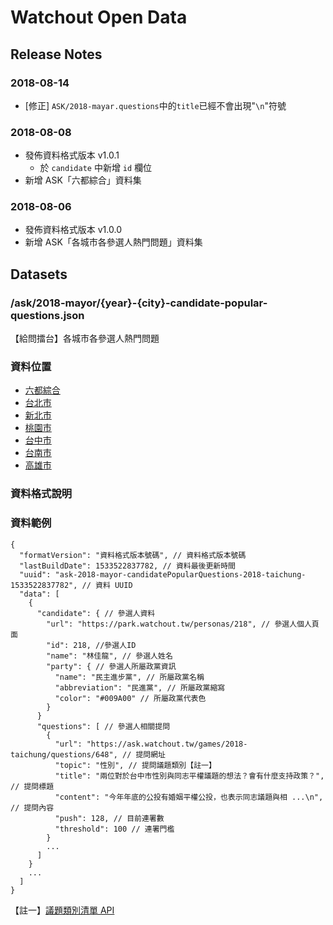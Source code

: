 # Watchout Open Data

## Release Notes

### 2018-08-14

- [修正] `ASK/2018-mayar.questions`中的`title`已經不會出現"`\n`"符號

### 2018-08-08

- 發佈資料格式版本 v1.0.1
  - 於 `candidate` 中新增 `id` 欄位
- 新增 ASK「六都綜合」資料集

### 2018-08-06

- 發佈資料格式版本 v1.0.0
- 新增 ASK「各城市各參選人熱門問題」資料集

## Datasets

### /ask/2018-mayor/{year}-{city}-candidate-popular-questions.json

【給問擂台】各城市各參選人熱門問題

### 資料位置

- [六都綜合](https://data.watchout.tw/ask/2018-mayor/2018-6du-candidate-popular-questions.json)
- [台北市](https://data.watchout.tw/ask/2018-mayor/2018-taipei-candidate-popular-questions.json)
- [新北市](https://data.watchout.tw/ask/2018-mayor/2018-new-taipei-candidate-popular-questions.json)
- [桃園市](https://data.watchout.tw/ask/2018-mayor/2018-taoyuan-candidate-popular-questions.json)
- [台中市](https://data.watchout.tw/ask/2018-mayor/2018-taichung-candidate-popular-questions.json)
- [台南市](https://data.watchout.tw/ask/2018-mayor/2018-tainan-candidate-popular-questions.json)
- [高雄市](https://data.watchout.tw/ask/2018-mayor/2018-kaohsiung-candidate-popular-questions.json)

### 資料格式說明

### 資料範例

```
{
  "formatVersion": "資料格式版本號碼", // 資料格式版本號碼
  "lastBuildDate": 1533522837782, // 資料最後更新時間
  "uuid": "ask-2018-mayor-candidatePopularQuestions-2018-taichung-1533522837782", // 資料 UUID
  "data": [
    {
      "candidate": { // 參選人資料
        "url": "https://park.watchout.tw/personas/218", // 參選人個人頁面
        "id": 218, //參選人ID
        "name": "林佳龍", // 參選人姓名
        "party": { // 參選人所屬政黨資訊
          "name": "民主進步黨", // 所屬政黨名稱
          "abbreviation": "民進黨", // 所屬政黨縮寫
          "color": "#009A00" // 所屬政黨代表色
        }
      }
      "questions": [ // 參選人相關提問
        {
          "url": "https://ask.watchout.tw/games/2018-taichung/questions/648", // 提問網址
          "topic": "性別", // 提問議題類別【註一】
          "title": "兩位對於台中市性別與同志平權議題的想法？會有什麼支持政策？", // 提問標題
          "content": "今年年底的公投有婚姻平權公投，也表示同志議題與相 ...\n", // 提問內容
          "push": 128, // 目前連署數
          "threshold": 100 // 連署門檻
        }
        ...
      ]
    }
    ...
  ]
}
```

【註一】[議題類別清單 API](https://core.watchout.tw/park/topics?type=watchout)
